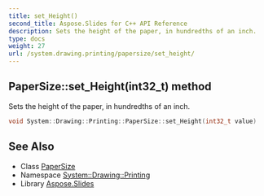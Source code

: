 ```yaml
---
title: set_Height()
second_title: Aspose.Slides for C++ API Reference
description: Sets the height of the paper, in hundredths of an inch.
type: docs
weight: 27
url: /system.drawing.printing/papersize/set_height/
---
```

## PaperSize::set_Height(int32_t) method


Sets the height of the paper, in hundredths of an inch.

```cpp
void System::Drawing::Printing::PaperSize::set_Height(int32_t value)
```


## See Also

* Class [PaperSize](../)
* Namespace [System::Drawing::Printing](../../)
* Library [Aspose.Slides](../../../)